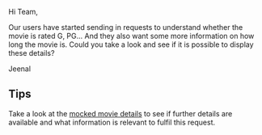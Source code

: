 Hi Team,

Our users have started sending in requests to understand whether the movie is rated G, PG... And they also want some more information on how long the movie is. Could you take a look and see if it is possible to display these details?

Jeenal

## Tips
Take a look at the [mocked movie details](src/mocks/movieDetails.js) to see if further details are available and what information is relevant to fulfil this request.
